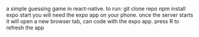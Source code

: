 a simple guessing game in react-native.
to run:
git clone repo
npm install
expo start
you will need the expo app on your phone.
once the server starts it will open a new browser tab, can code with the expo app.
press R to refresh the app